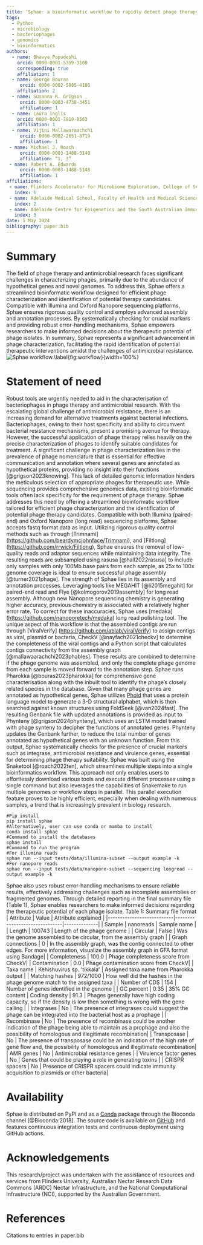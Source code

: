 ```yaml
---
title: ‘Sphae: a bioinformatic workflow to rapidly detect phage therapy candidates among isolated phages’
tags:
  - Python
  - microbiology
  - bacteriophages
  - genomics
  - bioinformatics
authors:
  - name: Bhavya Papudeshi
    orcid: 0000-0001-5359-3100
    corresponding: true
    affiliation: 1 
  - name: George Bouras
     orcid: 0000-0002-5885-4186
    affiliation: 2
  - name: Susanna R. Grigson
     orcid: 0000-0003-4738-3451
     affiliation: 1
  - name: Laura Inglis
    orcid: 0000-0001-7919-8563
    affiliation: 1
  - name: Vijini Mallawaraachchi
     orcid: 0000-0002-2651-8719
     affiliation: 1
 - name: Michael J. Roach
     orcid: 0000-0003-1488-5148
     affiliation: “1, 3”
 - name: Robert A. Edwards
     orcid: 0000-0003-1488-5148
     affiliation: 1 
affiliations:
 - name: Flinders Accelerator for Microbiome Exploration, College of Science and Engineering, Flinders University, Bedford Park, Adelaide, South Australia 5042, Australia   
   index: 1
 - name: Adelaide Medical School, Faculty of Health and Medical Sciences, The University of Adelaide, Adelaide, South Australia 5005, Australia
   index: 2
 - name: Adelaide Centre for Epigenetics and the South Australian Immunogenomics Cancer Institute, Faculty of Health and Medical Sciences, The University  of Adelaide, Adelaide
   index: 3
date: 5 May 2024
bibliography: paper.bib
---
```

# Summary
The field of phage therapy and antimicrobial research faces significant challenges in characterizing phages, primarily due to the abundance of hypothetical genes and novel genomes. To address this, Sphae offers a streamlined bioinformatic workflow designed for efficient phage characterization and identification of potential therapy candidates. Compatible with Illumina and Oxford Nanopore sequencing platforms, Sphae ensures rigorous quality control and employs advanced assembly and annotation processes. By systematically checking for crucial markers and providing robust error-handling mechanisms, Sphae empowers researchers to make informed decisions about the therapeutic potential of phage isolates. In summary, Sphae represents a significant advancement in phage characterization, facilitating the rapid identification of potential therapeutic interventions amidst the challenges of antimicrobial resistance.
![Sphae workflow.\label{fig:workflow}](Sphae-abstract.png){width=100%}

# Statement of need
Robust tools are urgently needed to aid in the characterisation of bacteriophages in phage therapy and antimicrobial research. With the escalating global challenge of antimicrobial resistance, there is an increasing demand for alternative treatments against bacterial infections. Bacteriophages, owing to their host specificity and ability to circumvent bacterial resistance mechanisms, present a promising avenue for therapy. However, the successful application of phage therapy relies heavily on the precise characterization of phages to identify suitable candidates for treatment. 
A significant challenge in phage characterization lies in the prevalence of phage nomenclature that is essential for effective communication and annotation where several genes are annotated as hypothetical proteins, providing no insight into their functions [@grigson2023knowing]. This lack of detailed genomic information hinders the meticulous selection of appropriate phages for therapeutic use. While sequencing provides comprehensive genomics data, existing bioinformatic tools often lack specificity for the requirement of phage therapy. 
Sphae addresses this need by offering a streamlined bioinformatic workflow tailored for efficient phage characterization and the identification of potential phage therapy candidates. Compatible with both Illumina (paired-end) and Oxford Nanopore (long read) sequencing platforms, Sphae accepts fastq format data as input. Utilizing rigorous quality control methods such as through [Trimnami] (https://github.com/beardymcjohnface/Trimnami), and [Filtlong] (https://github.com/rrwick/Filtlong), Sphae ensures the removal of low-quality reads and adaptor sequences while maintaining data integrity. The resulting reads are subsampled using rasusa [@hall2022rasusa] to include only samples with only 100Mb base pairs from each sample, as 25x to 100x genome coverage is ideal to ensure successful phage assembly [@turner2021phage]. 
The strength of Sphae lies in its assembly and annotation processes. Leveraging tools like MEGAHIT [@li2015megahit] for paired-end read and Flye [@kolmogorov2019assembly] for long read assembly. Although new Nanopore sequencing chemistry is generating higher accuracy, previous chemistry is associated with a relatively higher error rate. To correct for these inaccuracies, Sphae uses [medaka] (https://github.com/nanoporetech/medaka) long read polishing tool. The unique aspect of this workflow is that the assembled contigs are run through [ViralVerify] (https://github.com/ablab/viralVerify) to assign contigs as viral, plasmid or bacteria, CheckV [@nayfach2021checkv] to determine the completeness of the viral contigs and a Python script that calculates contigs connectivity from the assembly graph [@mallawaarachchi2023phables]. These results are combined to determine if the phage genome was assembled, and only the complete phage genome from each sample is moved forward to the annotation step.
Sphae runs Pharokka [@bouras2023pharokka] for comprehensive gene characterisation along with the inbuilt tool to identify the phage’s closely related species in the database. Given that many phage genes are annotated as hypothetical genes, Sphae utilizes [Phold]( https://github.com/gbouras13/phold) that uses a protein language model to generate a 3-D structural alphabet, which is then searched against known structures using FoldSeek [@van2024fast]. The resulting Genbank file with updated annotations is provided as input to Phynteny [@grigson2024phynteny], which uses an LSTM model trained with phage synteny to decipher the functions of annotated genes. Phynteny updates the Genbank further, to reduce the total number of genes annotated as hypothetical genes with an unknown function. From this output, Sphae systematically checks for the presence of crucial markers such as integrase, antimicrobial resistance and virulence genes, essential for determining phage therapy suitability. 
Sphae was built using the Snaketool [@roach2022ten], which streamlines multiple steps into a single bioinformatics workflow. This approach not only enables users to effortlessly download various tools and execute different processes using a single command but also leverages the capabilities of Snakemake to run multiple genomes or workflow steps in parallel. This parallel execution feature proves to be highly efficient, especially when dealing with numerous samples, a trend that is increasingly prevalent in biology research.
```
#Pip install
pip install sphae
#Alternatively, user can use conda or mamba to install 
conda install sphae
#Command to install the databases 
sphae install
#Command to run the program
#For illumina reads
sphae run --input tests/data/illumina-subset --output example -k 
#For nanopore reads
sphae run --input tests/data/nanopore-subset --sequencing longread --output example -k
```
Sphae also uses robust error-handling mechanisms to ensure reliable results, effectively addressing challenges such as incomplete assemblies or fragmented genomes. Through detailed reporting in the final summary file (Table 1), Sphae enables researchers to make informed decisions regarding the therapeutic potential of each phage isolate. 
Table 1: Summary file format
| Attribute                 | Value                         | Attribute explained |
|---------------------------|-------------------------------|--------------|
| Sample                    | nanoreads                     | Sample name |
| Length                    | 100743                        | Length of the phage genome |
| Circular         | False  | Was the genome assembled to be circular, from the assembly graph |
| Graph connections | 0 | In the assembly graph, was the contig connected to other edges. For more information, visualize the assembly graph in GFA format using Bandage| 
| Completeness              | 100.0                 | Phage completeness score from CheckV|
| Contamination             | 0.0                           | Phage contamination score from CheckV|
| Taxa name  | Kehishuvirus sp. 'tikkala'   | Assigned taxa name from Pharokka output | 
| Matching hashes           | 972/1000  | How well did the hashes in the phage genome match to the assigned taxa |
| Number of CDS             | 154                           | Number of genes identified in the genome |
| GC percent                | 0.35                         | 35% GC content
| Coding density | 91.3   | Phages generally have high coding capacity, so if the density is low then something is wrong with the gene calling |
| Integrases    | No  | The presence of integrases could suggest the phage can be integrated into the bacterial host as a prophage |
| Recombinase  | No  | The presence of recombinase could be another indication of the phage being able to maintain as a prophage and also the possibility of homologous and illegitimate recombination|
| Transposase   | No  | The presence of transposase could be an indication of the high rate of gene flow and, the possibility of homologous and illegitimate recombination|
| AMR genes                 | No                            | Antimicrobial resistance genes |
| Virulence factor genes    | No     | Genes that could be playing a role in generating toxins |
| CRISPR spacers | No   | Presence of CRISPR spacers could indicate immunity acquisition to plasmids or other bacteria|

# Availability 
Sphae is distributed on PyPI and as a [Conda](https://conda.io/) package through the Bioconda channel [@Bioconda:2018]. The source code is available on [GitHub](https://github.com/linsalrob/sphae) and features continuous integration tests and continuous deployment using GitHub actions. 

# Acknowledgements
This research/project was undertaken with the assistance of resources and services from Flinders University, Australian Nectar Research Data Commons (ARDC) Nectar Infrastructure, and the National Computational Infrastructure (NCI), supported by the Australian Government. 

# References
Citations to entries in paper.bib 



